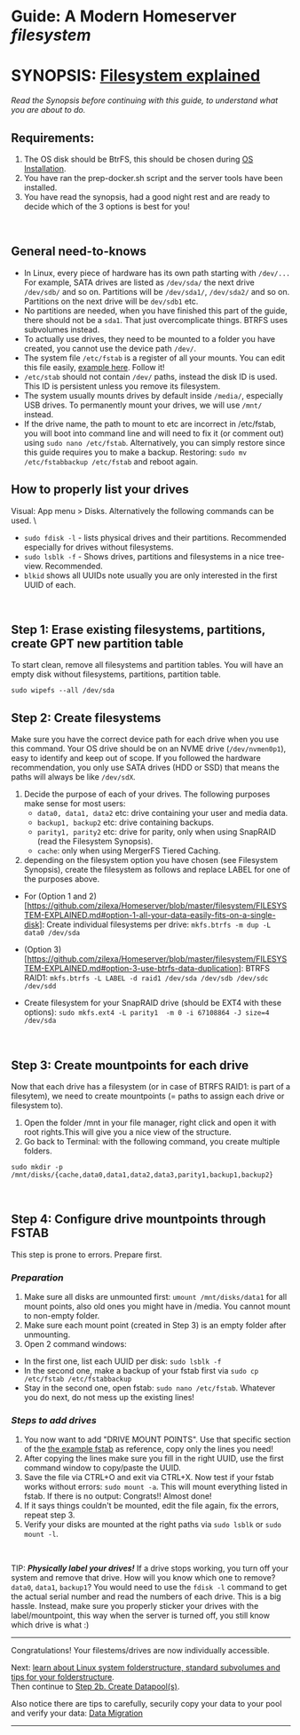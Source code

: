 # Guide: A Modern Homeserver _filesystem_ 

# SYNOPSIS: [Filesystem explained](https://github.com/zilexa/Homeserver/blob/master/filesystem/FILESYSTEM-EXPLAINED.md)
_Read the Synopsis before continuing with this guide, to understand what you are about to do._

## Requirements: 
1. The OS disk should be BtrFS, this should be chosen during [OS Installation](https://github.com/zilexa/manjaro-gnome-post-install). 
2. You have ran the prep-docker.sh script and the server tools have been installed. 
3. You have read the synopsis, had a good night rest and are ready to decide which of the 3 options is best for you!

&nbsp;


## General need-to-knows
- In Linux, every piece of hardware has its own path starting with `/dev/...` For example, SATA drives are listed as `/dev/sda/` the next drive `/dev/sdb/` and so on. Partitions will be `/dev/sda1/`, `/dev/sda2/` and so on. Partitions on the next drive will be `dev/sdb1` etc. 
- No partitions are needed, when you have finished this part of the guide, there should not be a `sda1`. That just overcomplicate things. BTRFS uses subvolumes instead.
- To actually use drives, they need to be mounted to a folder you have created, you cannot use the device path `/dev/`. 
- The system file `/etc/fstab` is a register of all your mounts. You can edit this file easily, [example here](https://github.com/zilexa/Homeserver/blob/master/filesystem/fstab). Follow it!
- `/etc/stab` should not contain `/dev/` paths, instead the disk ID is used. This ID is persistent unless you remove its filesystem.
- The system usually mounts drives by default inside `/media/`, especially USB drives. To permanently mount your drives, we will use `/mnt/` instead. 
- If the drive name, the path to mount to etc are incorrect in /etc/fstab, you will boot into command line and will need to fix it (or comment out) using `sudo nano /etc/fstab`. Alternatively, you can simply restore since this guide requires you to make a backup. Restoring: `sudo mv /etc/fstabbackup /etc/fstab` and reboot again. 

## How to properly list your drives
Visual: App menu > Disks. Alternatively the following commands can be used.  \
- `sudo fdisk -l` - lists physical drives and their partitions. Recommended especially for drives without filesystems. 
- `sudo lsblk -f` - Shows drives, partitions and filesystems in a nice tree-view. Recommended. 
- `blkid` shows all UUIDs note usually you are only interested in the first UUID of each.

&nbsp;
## Step 1: Erase existing filesystems, partitions, create GPT new partition table
To start clean, remove all filesystems and partition tables. You will have an empty disk without filesystems, partitions, partition table.
```
sudo wipefs --all /dev/sda
```

## Step 2: Create filesystems 
Make sure you have the correct device path for each drive when you use this command. 
Your OS drive should be on an NVME drive (`/dev/nvmen0p1`), easy to identify and keep out of scope. If you followed the hardware recommendation, you only use SATA drives (HDD or SSD) that means the paths will always be like `/dev/sdX`. 
1. Decide the purpose of each of your drives. The following purposes make sense for most users: 
    - `data0, data1, data2` etc: drive containing your user and media data. 
    - `backup1, backup2` etc: drive containing backups. 
    - `parity1, parity2` etc: drive for parity, only when using SnapRAID (read the Filesystem Synopsis). 
    - `cache`: only when using MergerFS Tiered Caching. 
2. depending on the filesystem option you have chosen (see Filesystem Synopsis), create the filesystem as follows and replace LABEL for one of the purposes above.
- For (Option 1 and 2)[https://github.com/zilexa/Homeserver/blob/master/filesystem/FILESYSTEM-EXPLAINED.md#option-1-all-your-data-easily-fits-on-a-single-disk]: Create individual filesystems per drive: 
    ```mkfs.btrfs -m dup -L data0 /dev/sda```
- (Option 3)[https://github.com/zilexa/Homeserver/blob/master/filesystem/FILESYSTEM-EXPLAINED.md#option-3-use-btrfs-data-duplication]: BTRFS RAID1: 
    ```mkfs.btrfs -L LABEL -d raid1 /dev/sda /dev/sdb /dev/sdc /dev/sdd```

- Create filesystem for your SnapRAID drive (should be EXT4 with these options): 
    ```sudo mkfs.ext4 -L parity1  -m 0 -i 67108864 -J size=4 /dev/sda```

&nbsp;
## Step 3: Create mountpoints for each drive
Now that each drive has a filesystem (or in case of BTRFS RAID1: is part of a filesytem), we need to create mountpoints (= paths to assign each drive or filesystem to). 
1. Open the folder /mnt in your file manager, right click and open it with root rights.This will give you a nice view of the structure.
2. Go back to Terminal: with the following command, you create multiple folders.   
```
sudo mkdir -p /mnt/disks/{cache,data0,data1,data2,data3,parity1,backup1,backup2}
```
&nbsp;
## Step 4: Configure drive mountpoints through FSTAB
This step is prone to errors. Prepare first. 

### _Preparation_
1. Make sure all disks are unmounted first: `umount /mnt/disks/data1` for all mount points, also old ones you might have in /media. You cannot mount to non-empty folder.
2. Make sure each mount point (created in Step 3) is an empty folder after unmounting.
3. Open 2 command windows:
  - In the first one, list each UUID per disk: `sudo lsblk -f`
  - In the second one, make a backup of your fstab first via `sudo cp /etc/fstab /etc/fstabbackup`
  - Stay in the second one, open fstab: `sudo nano /etc/fstab`. Whatever you do next, do not mess up the existing lines!

### _Steps to add drives_ 
1. You now want to add "DRIVE MOUNT POINTS". Use that specific section of the [the example fstab](https://github.com/zilexa/Homeserver/blob/master/filesystem/fstab) as reference, copy only the lines you need!
2. After copying the lines make sure you fill in the right UUID, use the first command window to copy/paste the UUID.
3. Save the file via CTRL+O and exit via CTRL+X. Now test if your fstab works without errors: `sudo mount -a`. This will mount everything listed in fstab. If there is no output: Congrats!! Almost done!
4. If it says things couldn't be mounted, edit the file again, fix the errors, repeat step 3.  
5. Verify your disks are mounted at the right paths via `sudo lsblk` or `sudo mount -l`. 

&nbsp;

TIP: ***Physically label your drives!***
If a drive stops working, you turn off your system and remove that drive. How will you know which one to remove? `data0`, `data1`, `backup1`? You would need to use the `fdisk -l` command to get the actual serial number and read the numbers of each drive. This is a big hassle. Instead, make sure you properly sticker your drives with the label/mountpoint, this way when the server is turned off, you still know which drive is what :)

***

Congratulations! Your filestems/drives are now individually accessible. 

Next: [learn about Linux system folderstructure, standard subvolumes and tips for your folderstructure](https://github.com/zilexa/Homeserver/blob/master/filesystem/folderstructure-recommendations.md).  \
Then continue to [Step 2b. Create Datapool(s)](https://github.com/zilexa/Homeserver/blob/master/filesystem/create-datapools.md).

Also notice there are tips to carefully, securily copy your data to your pool and verify your data: [Data Migration](https://github.com/zilexa/Homeserver/blob/master/filesystem/data-migration.md)

***


